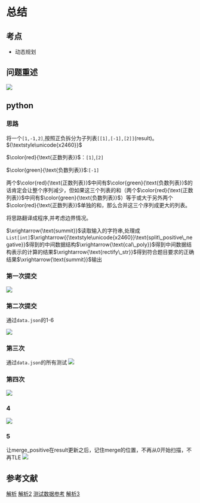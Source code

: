 # 总结
## 考点
- 动态规划

## 问题重述
![](https://raw.githubusercontent.com/ednow/cloudimg/main/githubio/20210627125201.png)

## python
### 思路
将一个`[1,-1,2]`,按照正负拆分为子列表`[[1],[-1],[2]]`(result)。${\textstyle\unicode{x2460}}$ 

$\color{red}{\text{正数列表}}$：`[1]`,`[2]`

$\color{green}{\text{负数列表}}$:`[-1]`

两个$\color{red}{\text{正数列表}}$中间有$\color{green}{\text{负数列表}}$的话肯定会让整个序列减少，但如果这三个列表的和（两个$\color{red}{\text{正数列表}}$中间有$\color{green}{\text{负数列表}}$）等于或大于另外两个$\color{red}{\text{正数列表}}$单独的和，那么合并这三个序列成更大的列表。

将思路翻译成程序,并考虑边界情况。

$\xrightarrow{\text{summit}}$读取输入的字符串,处理成`List[int]`$\xrightarrow{{\textstyle\unicode{x2460}}\text{split\_positive\_negative}}$得到的中间数据结构$\xrightarrow{\text{cal\_poly}}$得到中间数据结构表示的计算的结果$\xrightarrow{\text{rectify\_str}}$得到符合题目要求的正确结果$\xrightarrow{\text{summit}}$输出
### 第一次提交
![](https://raw.githubusercontent.com/ednow/cloudimg/main/githubio/20210628210606.png)


### 第二次提交
通过`data.json`的1-6

![](https://raw.githubusercontent.com/ednow/cloudimg/main/githubio/20210628212537.png)

### 第三次
通过`data.json`的所有测试
![](https://raw.githubusercontent.com/ednow/cloudimg/main/githubio/20210629003333.png)
### 第四次
![](https://raw.githubusercontent.com/ednow/cloudimg/main/githubio/20210629004841.png)

### 4
![](https://raw.githubusercontent.com/ednow/cloudimg/main/githubio/20210629011516.png)

### 5
让merge_positive在result更新之后，记住merge的位置，不再从0开始扫描，不再TLE
![](https://raw.githubusercontent.com/ednow/cloudimg/main/githubio/20210629150348.png)

## 参考文献
[解析](https://blog.csdn.net/qq_43647628/article/details/104930219)
[解析2](https://blog.csdn.net/S_999999/article/details/88043852)
[测试数据参考](https://blog.csdn.net/qq_42672532/article/details/102641396)
[解析3](https://blog.csdn.net/Joyceyang_999/article/details/81872970)
